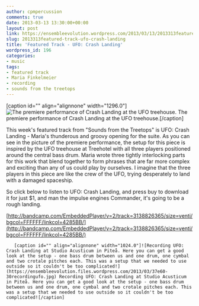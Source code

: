 ```yaml
---
author: cpmpercussion
comments: true
date: 2013-03-13 13:30:00+00:00
layout: post
link: https://ensembleevolution.wordpress.com/2013/03/13/2013313featured-track-ufo-crash-landing/
slug: 2013313featured-track-ufo-crash-landing
title: 'Featured Track - UFO: Crash Landing'
wordpress_id: 196
categories:
- music
tags:
- featured track
- Maria Finkelmeier
- recording
- sounds from the treetops
---
```


[caption id="" align="alignnone" width="1296.0"]![The premiere performance of Crash Landing at the UFO treehouse.](https://ensembleevolution.files.wordpress.com/2013/03/4a6f4-20crashlandingattheufo.jpg) The premiere performance of Crash Landing at the UFO treehouse.[/caption] 
  



This week's featured track from "Sounds from the Treetops" is UFO: Crash Landing - Maria's thunderous and groovy opening for the suite. As you can see in the picture of the premiere performance, the setup for this piece is inspired by the UFO treehouse at Treehotel with all three players positioned around the central bass drum. Maria wrote three tightly interlocking parts for this work that blend together to form phrases that are far more complex and exciting than any of us could play by ourselves. I imagine that the three players in this piece are like the crew of the UFO, trying desperately to land with a damaged spaceship.

So click below to listen to UFO: Crash Landing, and press buy to download it for just $1, and man the impulse engines Commander, it's going to be a rough landing.


 
   [http://bandcamp.com/EmbeddedPlayer/v=2/track=3138826365/size=venti/bgcol=FFFFFF/linkcol=4285BB/](http://bandcamp.com/EmbeddedPlayer/v=2/track=3138826365/size=venti/bgcol=FFFFFF/linkcol=4285BB/)
 

  
       [caption id="" align="alignnone" width="1024.0"]![Recording UFO: Crash Landing at Studio Acusticum in Piteå. Here you can get a good look at the setup - one bass drum between us and one drum, one cymbal and two crotale pitches each. This was a setup that we needed to use outside so it couldn't be too complicated!](https://ensembleevolution.files.wordpress.com/2013/03/37e60-30recordingufo.jpg) Recording UFO: Crash Landing at Studio Acusticum in Piteå. Here you can get a good look at the setup - one bass drum between us and one drum, one cymbal and two crotale pitches each. This was a setup that we needed to use outside so it couldn't be too complicated![/caption]
